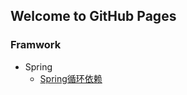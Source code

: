 ## Welcome to GitHub Pages

### Framwork

- Spring
  - [Spring循环依赖](https://github.com/zz418172370oop/zhuanglegezhi.github.io/blob/master/framework/Spring/Spring%E5%BE%AA%E7%8E%AF%E4%BE%9D%E8%B5%96.md)